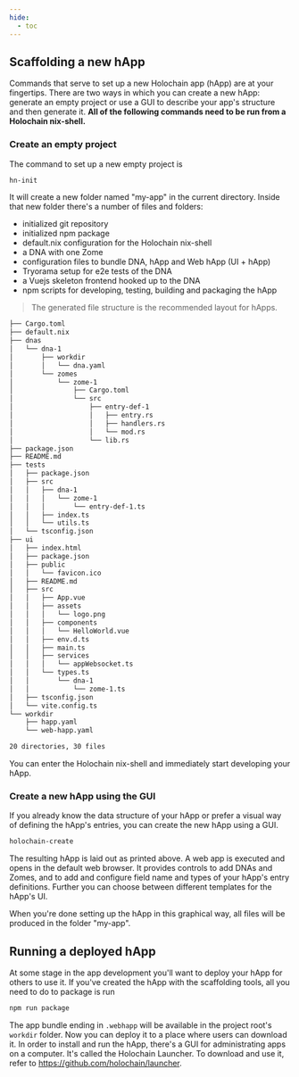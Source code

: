 ```yaml
---
hide:
  - toc
---
```


## Scaffolding a new hApp

Commands that serve to set up a new Holochain app (hApp) are at your fingertips. There are two ways in which you can create a new hApp: generate an empty project or use a GUI to describe your app's structure and then generate it. **All of the following commands need to be run from a Holochain nix-shell.**

### Create an empty project

The command to set up a new empty project is

```bash
hn-init
```

It will create a new folder named "my-app" in the current directory. Inside that new folder there's a number of files and folders:

- initialized git repository
- initialized npm package
- default.nix configuration for the Holochain nix-shell
- a DNA with one Zome
- configuration files to bundle DNA, hApp and Web hApp (UI + hApp)
- Tryorama setup for e2e tests of the DNA
- a Vuejs skeleton frontend hooked up to the DNA
- npm scripts for developing, testing, building and packaging the hApp

> The generated file structure is the recommended layout for hApps.

```bash
├── Cargo.toml
├── default.nix
├── dnas
│   └── dna-1
│       ├── workdir
│       │   └── dna.yaml
│       └── zomes
│           └── zome-1
│               ├── Cargo.toml
│               └── src
│                   ├── entry-def-1
│                   │   ├── entry.rs
│                   │   ├── handlers.rs
│                   │   └── mod.rs
│                   └── lib.rs
├── package.json
├── README.md
├── tests
│   ├── package.json
│   ├── src
│   │   ├── dna-1
│   │   │   └── zome-1
│   │   │       └── entry-def-1.ts
│   │   ├── index.ts
│   │   └── utils.ts
│   └── tsconfig.json
├── ui
│   ├── index.html
│   ├── package.json
│   ├── public
│   │   └── favicon.ico
│   ├── README.md
│   ├── src
│   │   ├── App.vue
│   │   ├── assets
│   │   │   └── logo.png
│   │   ├── components
│   │   │   └── HelloWorld.vue
│   │   ├── env.d.ts
│   │   ├── main.ts
│   │   ├── services
│   │   │   └── appWebsocket.ts
│   │   └── types.ts
│   │       └── dna-1
│   │           └── zome-1.ts
│   ├── tsconfig.json
│   └── vite.config.ts
└── workdir
    ├── happ.yaml
    └── web-happ.yaml

20 directories, 30 files
```

You can enter the Holochain nix-shell and immediately start developing your hApp.

### Create a new hApp using the GUI

If you already know the data structure of your hApp or prefer a visual way of defining the hApp's entries, you can create the new hApp using a GUI.

```bash
holochain-create
```

The resulting hApp is laid out as printed above. A web app is executed and opens in the default web browser. It provides controls to add DNAs and Zomes, and to add and configure
field name and types of your hApp's entry definitions. Further you can choose between different templates for the hApp's UI.

When you're done setting up the hApp in this graphical way, all files will be produced in the folder "my-app".

## Running a deployed hApp

At some stage in the app development you'll want to deploy your hApp for others to use it. If you've created the hApp with the scaffolding tools, all you need to do to package is run

```bash
npm run package
```

The app bundle ending in `.webhapp` will be available in the project root's `workdir` folder. Now you can deploy it to a place where users can download it. In order to install and run the hApp, there's a GUI for administrating apps on a computer. It's called the Holochain Launcher. To download and use it, refer to https://github.com/holochain/launcher.